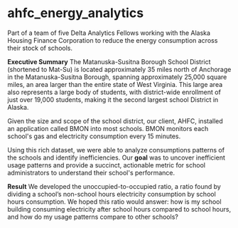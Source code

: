 # ahfc_energy_analytics
Part of a team of five Delta Analytics Fellows working with the Alaska Housing Finance Corporation to reduce the energy consumption across their stock of schools. 

**Executive Summary**
The Matanuska-Susitna Borough School District (shortened to Mat-Su) is located approximately 35 miles north of Anchorage in the Matanuska-Susitna Borough, spanning approximately 25,000 square miles, an area larger than the entire state of West Virginia. This large area also represents a large body of students, with district-wide enrollment of just over 19,000 students, making it the second largest school District in Alaska.

Given the size and scope of the school district, our client, AHFC, installed an application called BMON into most schools. BMON monitors each school's gas and electricity consumption every 15 minutes. 

Using this rich dataset, we were able to analyze consumptions patterns of the schools and identify inefficiencies. Our **goal** was to uncover inefficient usage patterns and provide a succinct, actionable metric for school administrators to understand their school's performance.

**Result**
We developed the unoccupied-to-occupied ratio, a ratio found by dividing a school’s non-school hours electricity consumption by school hours consumption. We hoped this ratio would answer: how is my school building consuming electricity after school hours compared to school hours, and how do my usage patterns compare to other schools? 
